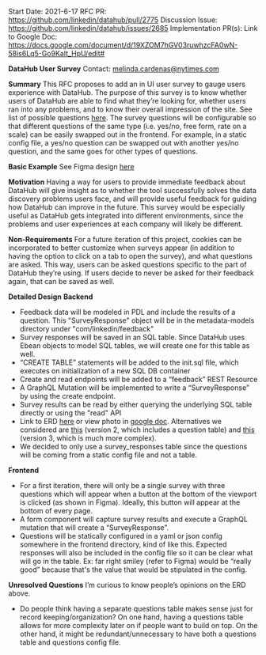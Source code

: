 Start Date: 2021-6-17
RFC PR: https://github.com/linkedin/datahub/pull/2775
Discussion Issue: https://github.com/linkedin/datahub/issues/2685 
Implementation PR(s): 
Link to Google Doc: https://docs.google.com/document/d/19XZOM7hGV03ruwhzcFA0wN-58is6Lq5-Go9Kalt_HpU/edit#

**DataHub User Survey**
Contact: melinda.cardenas@nytimes.com

**Summary**
This RFC proposes to add an in UI user survey to gauge users experience with DataHub. The purpose of this survey is to know whether users of DataHub are able to find what they’re looking for, whether users ran into any problems, and to know their overall impression of the site. See list of possible questions [here](https://docs.google.com/document/d/1m1GyW-Wkc3nvf1eMa5bt3HFgk0sgMnstmR6gc-c6lgw/edit). The survey questions will be configurable so that different questions of the same type (i.e. yes/no, free form, rate on a scale) can be easily swapped out in the frontend. For example, in a static config file, a yes/no question can be swapped out with another yes/no question, and the same goes for other types of questions. 

**Basic Example**
See Figma design [here](https://www.figma.com/file/slcjP197EJUthWM5q7od3n/DataHub-Survey?node-id=0%3A1)

**Motivation**
Having a way for users to provide immediate feedback about DataHub will give insight as to whether the tool successfully solves the data discovery problems users face, and will provide useful feedback for guiding how DataHub can improve in the future. This survey would be especially useful as DataHub gets integrated into different environments, since the problems and user experiences at each company will likely be different. 

**Non-Requirements**
For a future iteration of this project, cookies can be incorporated to better customize when surveys appear (in addition to having the option to click on a tab to open the survey), and what questions are asked. This way, users can be asked questions specific to the part of DataHub they’re using. If users decide to never be asked for their feedback again, that can be saved as well. 

**Detailed Design**
**Backend** 
- Feedback data will be modeled in PDL and include the results of a question. This "SurveyResponse" object will be in the metadata-models directory under "com/linkedin/feedback"
- Survey responses will be saved in an SQL table. Since DataHub uses Ebean objects to model SQL tables, we will create one for this table as well.
- “CREATE TABLE” statements will be added to the init.sql file, which executes on initialization of a new SQL DB container
- Create and read endpoints will be added to a “feedback” REST Resource 
- A GraphQL Mutation will be implemented to write a “SurveyResponse” by using the create endpoint. 
- Survey results can be read by either querying the underlying SQL table directly or using the "read" API 
- Link to ERD [here](https://dbdiagram.io/d/60d610d5dd6a5971481ffae7) or view photo in [google doc](https://docs.google.com/document/d/19XZOM7hGV03ruwhzcFA0wN-58is6Lq5-Go9Kalt_HpU/edit#). Alternatives we considered are [this](https://dbdiagram.io/d/60d61654dd6a597148200178) (version 2, which includes a question table) and [this](https://dbdiagram.io/d/60d0dc070c1ff875fcd5d251) (version 3, which is much more complex). 
- We decided to only use a survey_responses table since the questions will be coming from a static config file and not a table. 


**Frontend**
- For a first iteration, there will only be a single survey with three questions which will appear when a button at the bottom of the viewport is clicked (as shown in Figma). Ideally, this button will appear at the bottom of every page. 
- A form component will capture survey results and execute a GraphQL mutation that will create a “SurveyResponse”. 
- Questions will be statically configured in a yaml or json config somewhere in the frontend directory, kind of like this. Expected responses will also be included in the config file so it can be clear what will go in the table. Ex: far right smiley (refer to Figma) would be “really good” because that's the value that would be stipulated in the config. 

**Unresolved Questions**
I’m curious to know people’s opinions on the ERD above.
- Do people think having a separate questions table makes sense just for record keeping/organization? On one hand, having a questions table allows for more complexity later on if people want to build on top. On the other hand, it might be redundant/unnecessary to have both a questions table and questions config file. 
